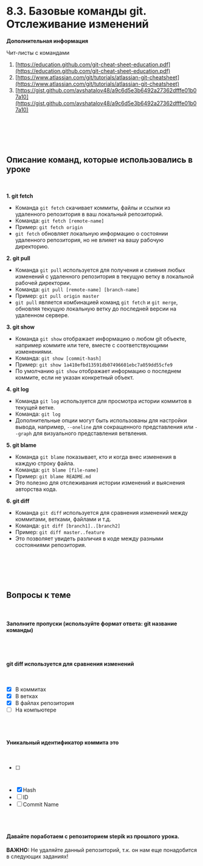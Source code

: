 # 8.3. Базовые команды git. Отслеживание изменений

**Дополнительная информация**

Чит-листы с командами 

1. [https://education.github.com/git-cheat-sheet-education.pdf](https://education.github.com/git-cheat-sheet-education.pdf)
2. [https://www.atlassian.com/git/tutorials/atlassian-git-cheatsheet](https://www.atlassian.com/git/tutorials/atlassian-git-cheatsheet)
3. [https://gist.github.com/avshatalov48/a9c6d5e3b6492a27362dfffe01b07a10](https://gist.github.com/avshatalov48/a9c6d5e3b6492a27362dfffe01b07a10)
<br>
<br>
<br>
<br>

## **Описание команд, которые использовались в уроке**
<br>

**1. git fetch**

- Команда `git fetch` скачивает коммиты, файлы и ссылки из удаленного репозитория в ваш локальный репозиторий.
- Команда: `git fetch [remote-name]`
- Пример: `git fetch origin`
- `git fetch` обновляет локальную информацию о состоянии удаленного репозитория, но не влияет на вашу рабочую директорию.

**2. git pull**

- Команда `git pull` используется для получения и слияния любых изменений с удаленного репозитория в текущую ветку в локальной рабочей директории.
- Команда: `git pull [remote-name] [branch-name]`
- Пример: `git pull origin master`
- `git pull` является комбинацией команд `git fetch` и `git merge`, обновляя текущую локальную ветку до последней версии на удаленном сервере.

**3. git show**

- Команда `git show` отображает информацию о любом git объекте, например коммите или теге, вместе с соответствующими изменениями.
- Команда: `git show [commit-hash]`
- Пример: `git show 1a410efbd13591db07496601ebc7a059dd55cfe9`
- По умолчанию `git show` отображает информацию о последнем коммите, если не указан конкретный объект.

**4. git log**

- Команда `git log` используется для просмотра истории коммитов в текущей ветке.
- Команда: `git log`
- Дополнительные опции могут быть использованы для настройки вывода, например, `--oneline` для сокращенного представления или `--graph` для визуального представления ветвления.

**5. git blame**

- Команда `git blame` показывает, кто и когда внес изменения в каждую строку файла.
- Команда: `git blame [file-name]`
- Пример: `git blame README.md`
- Это полезно для отслеживания истории изменений и выяснения авторства кода.

**6. git diff**

- Команда `git diff` используется для сравнения изменений между коммитами, ветками, файлами и т.д.
- Команда: `git diff [branch1]..[branch2]`
- Пример: `git diff master..feature`
- Это позволяет увидеть различия в коде между разными состояниями репозитория.
<br>
<br>
<br>
<br>

<a id='task1'></a>
## Вопросы к теме
<br>

#### Заполните пропуски (используйте формат ответа: git название команды)
<br>

<image src="/img/8.3. pic1.png" alt="">
<br>
<br>

#### git diff используется для сравнения изменений
<br>

 -  [x] В коммитах
 -  [x] В ветках
 -  [x] В файлах репозитория
 -  [ ] На компьютере
<br>
<br>

#### Уникальный идентификатор коммита это
<br>

 -  [ ] #
 -  [x] Hash
 -  [ ] ID
 -  [ ] Commit Name
<br>
<br>

#### Давайте поработаем с репозиторием stepik из прошлого урока.

**ВАЖНО:** Не удаляйте данный репозиторий, т.к. он нам еще понадобится в следующих заданиях!
<br>

<image src="/img/8.3. pic2.png" alt="">
